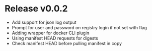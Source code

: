 # Release v0.0.2

- Add support for json log output
- Prompt for user and password on registry login if not set with flag
- Adding wrapper for docker CLI plugin
- Using manifest HEAD requests for digests
- Check manifest HEAD before pulling manifest in copy

